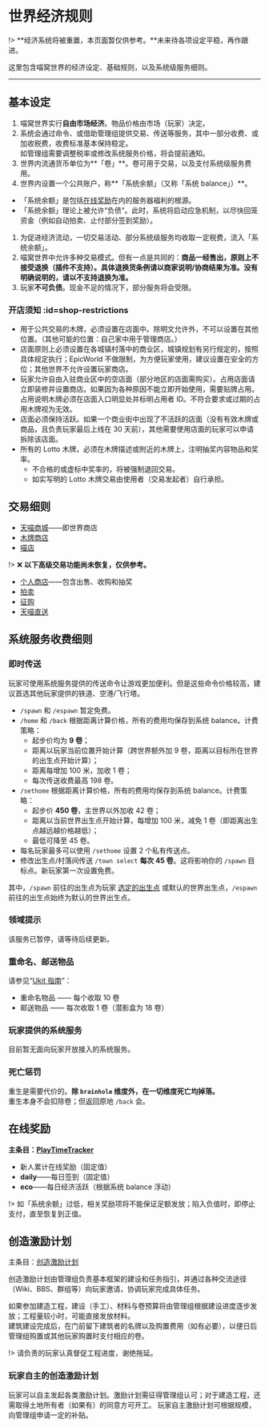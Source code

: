 # 世界经济规则

!> **经济系统将被重置，本页面暂仅供参考。**未来待各项设定平稳，再作跟进。

这里包含喵窝世界的经济设定、基础规则，以及系统级服务细则。

------

## 基本设定

1. 喵窝世界实行**自由市场经济**。物品价格由市场（玩家）决定。
1. 系统会通过命令、或借助管理组提供交易、传送等服务，其中一部分收费、或加收税费，收费标准基本保持稳定。  
如管理组需要调整税率或修改系统服务价格，将会提前通知。
1. 世界内流通货币单位为**「卷」**。卷可用于交易，以及支付系统级服务费用。
1. 世界内设置一个公共账户，称**「系统余额」（又称「系统 balance」）**。
  * 「系统余额」是包括[在线奖励](#在线奖励)在内的服务器福利的根源。
  * 「系统余额」理论上被允许“负债”。此时，系统将启动应急机制，以尽快回笼资金（例如自动拍卖、止付部分签到奖励）。
1. 为促进经济流动，一切交易活动、部分系统级服务均收取一定税费，流入「系统余额」。
1. 喵窝世界中允许多种交易模式。但有一点是共同的：**商品一经售出，原则上不接受退换（插件不支持）。具体退换货条例请以商家说明/协商结果为准。没有明确说明的，请以不支持退换为准。**
1. 玩家**不可负债**。现金不足的情况下，部分服务将会受限。

### 开店须知 :id=shop-restrictions

- 用于公共交易的木牌，必须设置在店面中。除明文允许外，不可以设置在其他位置。（其他可能的位置：自己家中用于管理商店。）
- 店面原则上必须设置在各城镇村落中的商业区，城镇规划有另行规定的，按照具体规定执行；EpicWorld 不做限制，为方便玩家使用，建议设置在安全的方位；其他世界不允许设置玩家商店。
- 玩家允许自由入驻商业区中的空店面（部分地区的店面需购买）。占用店面请立即装修并设置商店。如果因为各种原因不能立即开始使用，需要贴牌占用。占用说明木牌必须在店面入口明显处并标明占用者 ID。不符合要求或过期的占用木牌视为无效。
- 店面必须保持活跃。如果一个商业街中出现了不活跃的店面（没有有效木牌或商品，且负责玩家最后上线在 30 天前），其他需要使用店面的玩家可以申请拆除该店面。
- 所有的 Lotto 木牌，必须在木牌描述或附近的木牌上，注明抽奖内容物品和奖率。
  + 不合格的或虚标中奖率的，将被强制退回交易。
  + 如实写明的 Lotto 木牌交易由使用者（交易发起者）自行承担。

## 交易细则

- [天喵商城](/tutorial/plugins/hmarket?id=hm)——即世界商店
- [木牌商店](/tutorial/plugins/hmarket?id=shop)
- [喵店](/tutorial/plugins/nyaashop?id=shop)


!> :x: **以下高级交易功能尚未恢复，仅供参考。**

- [个人商店](legacy/nyaa/tutorial/plugins/hamsterecohelper#木牌商店)——包含出售、收购和抽奖
- [拍卖](legacy/nyaa/tutorial/plugins/hamsterecohelper#拍卖)
- [征购](legacy/nyaa/tutorial/plugins/hamsterecohelper#征购)
- [天喵直送](legacy/nyaa/tutorial/plugins/hamsterecohelper#天喵直送)

## 系统服务收费细则

### 即时传送

玩家可使用系统服务提供的传送命令让游戏更加便利。但是这些命令价格较高，建议首选其他玩家提供的铁道、空港/飞行塔。

- `/spawn` 和 `/espawn` 暂定免费。
- `/home` 和 `/back` 根据距离计算价格，所有的费用均保存到系统 balance。计费策略：
  - 起步价均为 **9 卷**；
  - 距离以玩家当前位置开始计算（跨世界额外加 9 卷，距离以目标所在世界的出生点开始计算）；
  - 距离每增加 100 米，加收 1 卷；
  - 每次传送收费最高 198 卷。
- `/sethome` 根据距离计算价格，所有的费用均保存到系统 balance。计费策略：
  - 起步价 **450 卷**，主世界以外加收 42 卷；
  - 距离以当前世界出生点开始计算，每增加 100 米，减免 1 卷（即距离出生点越远越价格越低）；
  - 最低可降至 45 卷。
- 每名玩家最多可以使用 `/sethome` 设置 2 个私有传送点。
- 修改出生点/村落间传送 `/town select` **每次 45 卷**。这将影响你的 `/spawn` 目标点。新玩家第一次设置免费。

其中，`/spawn` 前往的出生点为玩家 [选定的出生点](nyaa/realms) 或默认的世界出生点，`/espawn` 前往的出生点始终为默认的世界出生点。

### 领域提示

该服务已暂停，请等待后续更新。
<!--
玩家可为自己所管理的村落或规划区建立领域提示。建立提示后，将展示规划区名称和管理玩家。

领域规划必须由管理组审核后操作。**对于玩家村落免费**，特殊规划提示价格为每个方块 1 卷。（占地面积 x 高度，一般 256）
-->

### 重命名、邮送物品

请参见“[Ukit 指南](tutorial/plugins/ukit?id=物品相关)”：

- 重命名物品 —— 每个收取 10 卷
- 邮送物品 —— 每次收取 1 卷（潜影盒为 18 卷）

### 玩家提供的系统服务

目前暂无面向玩家开放接入的系统服务。


### 死亡惩罚

重生是需要代价的。**除 `brainhole` 维度外，在一切维度死亡均掉落。**  
重生本身不会扣除卷；但返回原地 `/back` 会。


## 在线奖励

**主条目：[PlayTimeTracker](tutorial/plugins/playtimetracker.md)**

- 新人累计在线奖励（固定值）
- **daily**——每日签到（固定值）
- **eco**——每日经济活跃（根据系统 balance 浮动）

!> 如「系统余额」过低，相关奖励项将不能保证足额发放；陷入负值时，即停止支付，直至恢复到正值。

## 创造激励计划

主条目：[创造激励计划](nyaa/creation.md)

创造激励计划由管理组负责基本框架的建设和任务指引，并通过各种交流途径（Wiki、BBS、群组等）向玩家邀请，协调玩家完成具体任务。

如果参加建造工程，建设（手工）、材料与卷预算将由管理组根据建设进度逐步发放；工程量较小时，可能直接发放材料。  
建筑建设完成后，在门前留下建筑者的名牌以及购置费用（如有必要），以便日后管理组购置或其他玩家购置时支付相应的卷。

!> 请负责的玩家认真督促工程进度，谢绝拖延。

### 玩家自主的创造激励计划

玩家可以自主发起各类激励计划。激励计划需征得管理组认可；对于建造工程，还需取得土地所有者（如果有）的同意方可开工。
玩家自主激励计划可根据规模，向管理组申请一定的补贴。

